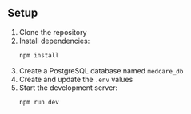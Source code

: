 ## Setup

1. Clone the repository
2. Install dependencies:
   ```bash
   npm install
   ```
3. Create a PostgreSQL database named `medcare_db`
4. Create and update the `.env` values
5. Start the development server:
   ```bash
   npm run dev
   ```